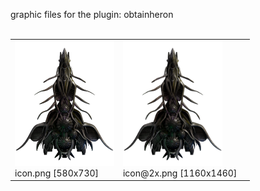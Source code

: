graphic files for the plugin: obtainheron<br>
<br>
<table>
	<tr valign="bottom">
		<td><a href="https://github.com/Nova1422/plugins/blob/main/myplugins/obtainheron/icon.png"><img src="https://raw.githubusercontent.com/Nova1422/plugins/refs/heads/main/myplugins/obtainheron/icon.png" height="200"></a><br>
		icon.png [580x730]</td>
		<td><a href="https://github.com/Nova1422/plugins/blob/main/myplugins/obtainheron/icon@2x.png"><img src="https://raw.githubusercontent.com/Nova1422/plugins/refs/heads/main/myplugins/obtainheron/icon@2x.png" height="200"></a><br>
		icon@2x.png [1160x1460]</td>
		<td></td>
	</tr>
</table>
